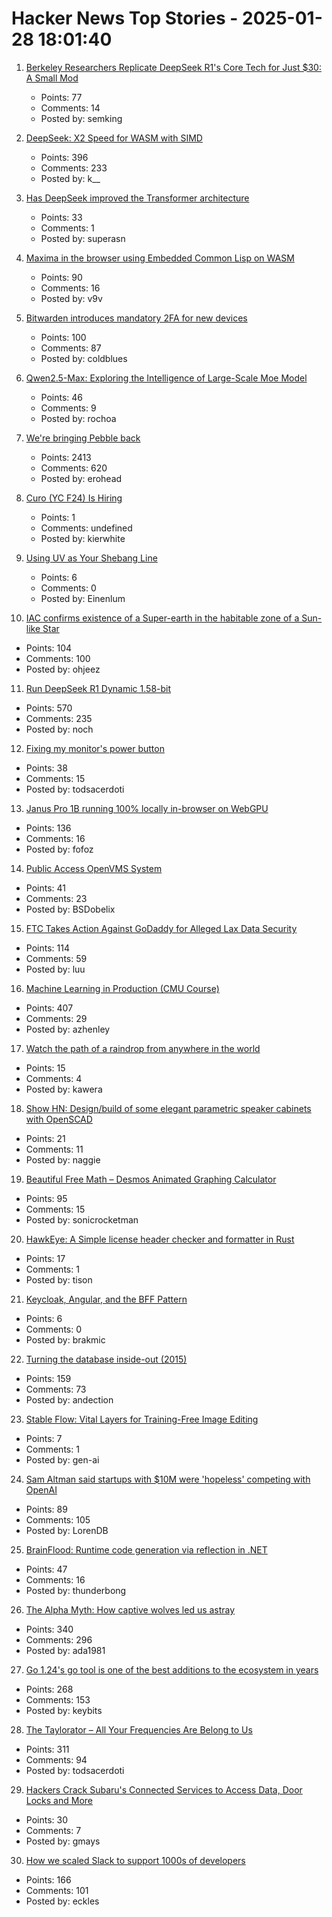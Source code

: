 # Hacker News Top Stories - 2025-01-28 18:01:40

1. [Berkeley Researchers Replicate DeepSeek R1's Core Tech for Just $30: A Small Mod](https://xyzlabs.substack.com/p/berkeley-researchers-replicate-deepseek)
   - Points: 77
   - Comments: 14
   - Posted by: semking

2. [DeepSeek: X2 Speed for WASM with SIMD](https://simonwillison.net/2025/Jan/27/llamacpp-pr/)
   - Points: 396
   - Comments: 233
   - Posted by: k__

3. [Has DeepSeek improved the Transformer architecture](https://epoch.ai/gradient-updates/how-has-deepseek-improved-the-transformer-architecture)
   - Points: 33
   - Comments: 1
   - Posted by: superasn

4. [Maxima in the browser using Embedded Common Lisp on WASM](https://maxima-on-wasm.pages.dev/)
   - Points: 90
   - Comments: 16
   - Posted by: v9v

5. [Bitwarden introduces mandatory 2FA for new devices](https://bitwarden.com/help/new-device-verification/)
   - Points: 100
   - Comments: 87
   - Posted by: coldblues

6. [Qwen2.5-Max: Exploring the Intelligence of Large-Scale Moe Model](https://qwenlm.github.io/blog/qwen2.5-max/)
   - Points: 46
   - Comments: 9
   - Posted by: rochoa

7. [We're bringing Pebble back](https://repebble.com/)
   - Points: 2413
   - Comments: 620
   - Posted by: erohead

8. [Curo (YC F24) Is Hiring](https://www.ycombinator.com/companies/curo/jobs/s7a36qb-associate-marketplace-supply)
   - Points: 1
   - Comments: undefined
   - Posted by: kierwhite

9. [Using UV as Your Shebang Line](https://akrabat.com/using-uv-as-your-shebang-line/)
   - Points: 6
   - Comments: 0
   - Posted by: Einenlum

10. [IAC confirms existence of a Super-earth in the habitable zone of a Sun-like Star](https://www.iac.es/en/outreach/news/iac-confirms-existence-super-earth-habitable-zone-sun-star)
   - Points: 104
   - Comments: 100
   - Posted by: ohjeez

11. [Run DeepSeek R1 Dynamic 1.58-bit](https://unsloth.ai/blog/deepseekr1-dynamic)
   - Points: 570
   - Comments: 235
   - Posted by: noch

12. [Fixing my monitor's power button](https://www.lkhrs.com/blog/2025/monitor-repair/)
   - Points: 38
   - Comments: 15
   - Posted by: todsacerdoti

13. [Janus Pro 1B running 100% locally in-browser on WebGPU](https://old.reddit.com/r/LocalLLaMA/comments/1ibnso0/janus_pro_1b_running_100_locally_inbrowser_on/)
   - Points: 136
   - Comments: 16
   - Posted by: fofoz

14. [Public Access OpenVMS System](https://decuserve.org/)
   - Points: 41
   - Comments: 23
   - Posted by: BSDobelix

15. [FTC Takes Action Against GoDaddy for Alleged Lax Data Security](https://www.ftc.gov/news-events/news/press-releases/2025/01/ftc-takes-action-against-godaddy-alleged-lax-data-security-its-website-hosting-services)
   - Points: 114
   - Comments: 59
   - Posted by: luu

16. [Machine Learning in Production (CMU Course)](https://mlip-cmu.github.io/s2025/)
   - Points: 407
   - Comments: 29
   - Posted by: azhenley

17. [Watch the path of a raindrop from anywhere in the world](https://river-runner-global.samlearner.com/)
   - Points: 15
   - Comments: 4
   - Posted by: kawera

18. [Show HN: Design/build of some elegant parametric speaker cabinets with OpenSCAD](https://calbryant.uk/blog/speakers/)
   - Points: 21
   - Comments: 11
   - Posted by: naggie

19. [Beautiful Free Math – Desmos Animated Graphing Calculator](https://www.desmos.com/)
   - Points: 95
   - Comments: 15
   - Posted by: sonicrocketman

20. [HawkEye: A Simple license header checker and formatter in Rust](https://github.com/korandoru/hawkeye)
   - Points: 17
   - Comments: 1
   - Posted by: tison

21. [Keycloak, Angular, and the BFF Pattern](https://blog.brakmic.com/keycloak-angular-and-the-bff-pattern/)
   - Points: 6
   - Comments: 0
   - Posted by: brakmic

22. [Turning the database inside-out (2015)](https://martin.kleppmann.com/2015/11/05/database-inside-out-at-oredev.html)
   - Points: 159
   - Comments: 73
   - Posted by: andection

23. [Stable Flow: Vital Layers for Training-Free Image Editing](https://omriavrahami.com/stable-flow/)
   - Points: 7
   - Comments: 1
   - Posted by: gen-ai

24. [Sam Altman said startups with $10M were 'hopeless' competing with OpenAI](https://www.tomshardware.com/tech-industry/artificial-intelligence/sam-altman-said-startups-with-only-usd10-million-were-totally-hopeless-competing-with-openai-deepseeks-disruption-says-otherwise)
   - Points: 89
   - Comments: 105
   - Posted by: LorenDB

25. [BrainFlood: Runtime code generation via reflection in .NET](https://sbox.game/churchofmiku/brainflood/news/brainflood-compiling-via-reflection-8089c180)
   - Points: 47
   - Comments: 16
   - Posted by: thunderbong

26. [The Alpha Myth: How captive wolves led us astray](https://anthonydavidadams.substack.com/p/the-alpha-myth-how-captive-wolves)
   - Points: 340
   - Comments: 296
   - Posted by: ada1981

27. [Go 1.24's go tool is one of the best additions to the ecosystem in years](https://www.jvt.me/posts/2025/01/27/go-tools-124/)
   - Points: 268
   - Comments: 153
   - Posted by: keybits

28. [The Taylorator – All Your Frequencies Are Belong to Us](https://www.scd31.com/posts/taylorator)
   - Points: 311
   - Comments: 94
   - Posted by: todsacerdoti

29. [Hackers Crack Subaru's Connected Services to Access Data, Door Locks and More](https://jalopnik.com/hackers-crack-subarus-connected-services-to-access-loca-1851746393)
   - Points: 30
   - Comments: 7
   - Posted by: gmays

30. [How we scaled Slack to support 1000s of developers](https://blog.railway.com/p/slack-overflow)
   - Points: 166
   - Comments: 101
   - Posted by: eckles

